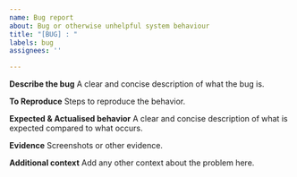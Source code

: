 ```yaml
---
name: Bug report
about: Bug or otherwise unhelpful system behaviour
title: "[BUG] : "
labels: bug
assignees: ''

---
```


**Describe the bug**
A clear and concise description of what the bug is.

**To Reproduce**
Steps to reproduce the behavior.

**Expected & Actualised behavior**
A clear and concise description of what is expected compared to what occurs.

**Evidence**
Screenshots or other evidence.

**Additional context**
Add any other context about the problem here.
